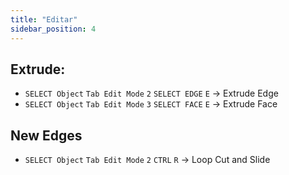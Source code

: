 ```yaml
---
title: "Editar"
sidebar_position: 4
---
```


## Extrude:
- `SELECT Object` `Tab Edit Mode` `2` `SELECT EDGE` `E` -> Extrude Edge
- `SELECT Object` `Tab Edit Mode` `3` `SELECT FACE` `E` -> Extrude Face

## New Edges
- `SELECT Object` `Tab Edit Mode` `2` `CTRL` `R` -> Loop Cut and Slide
